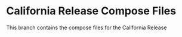 # California Release Compose Files

This branch contains the compose files for the California Release
